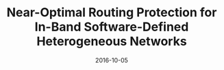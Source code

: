 ---
title: "Near-Optimal Routing Protection for In-Band Software-Defined Heterogeneous Networks"
authors:
- Huang Huawei
- Guo Song
- Liang Weifa
- Li Keqiu
- Ye Baoliu
- Zhuang Weihua

date: "2016-10-05"
doi: ""

# Publication type.
# 1 = Conference paper; 2 = Journal article;
# 3 = Preprint Paper; 4 = Report; 5 = Book; 6 = Book section;
# 7 = Thesis; 8 = Patent
publication_types: ["2"]

# Publication name and optional abbreviated publication name.
publication: "*IEEE Journal on Selected Areas in Communications*"
publication_short: ""

url_pdf: https://ieeexplore.ieee.org/abstract/document/7583673
# url_code: ''
# url_dataset: ''
# url_poster: ''
# url_project: ''
# url_slides: ''
# url_video: ''

---